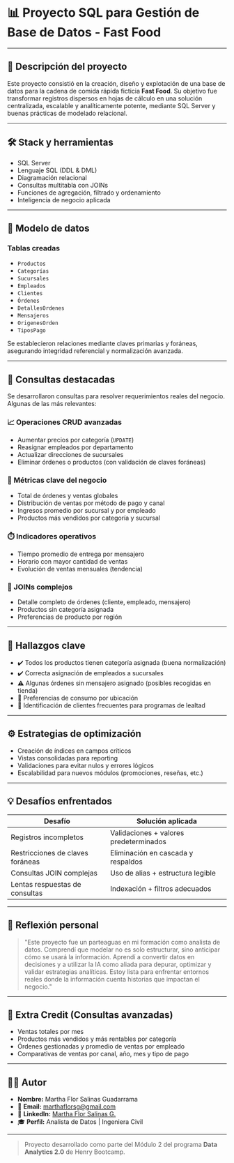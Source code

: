 # 📊 Proyecto SQL para Gestión de Base de Datos - Fast Food

---

## 🧠 Descripción del proyecto

Este proyecto consistió en la creación, diseño y explotación de una base de datos para la cadena de comida rápida ficticia **Fast Food**. Su objetivo fue transformar registros dispersos en hojas de cálculo en una solución centralizada, escalable y analíticamente potente, mediante SQL Server y buenas prácticas de modelado relacional.

---

## 🛠️ Stack y herramientas

- SQL Server
- Lenguaje SQL (DDL & DML)
- Diagramación relacional
- Consultas multitabla con JOINs
- Funciones de agregación, filtrado y ordenamiento
- Inteligencia de negocio aplicada

---

## 🧩 Modelo de datos

### Tablas creadas

- `Productos`
- `Categorías`
- `Sucursales`
- `Empleados`
- `Clientes`
- `Órdenes`
- `DetallesOrdenes`
- `Mensajeros`
- `OrigenesOrden`
- `TiposPago`

Se establecieron relaciones mediante claves primarias y foráneas, asegurando integridad referencial y normalización avanzada.

---

## 📌 Consultas destacadas

Se desarrollaron consultas para resolver requerimientos reales del negocio. Algunas de las más relevantes:

### 📈 Operaciones CRUD avanzadas

- Aumentar precios por categoría (`UPDATE`)
- Reasignar empleados por departamento
- Actualizar direcciones de sucursales
- Eliminar órdenes o productos (con validación de claves foráneas)

### 🧮 Métricas clave del negocio

- Total de órdenes y ventas globales
- Distribución de ventas por método de pago y canal
- Ingresos promedio por sucursal y por empleado
- Productos más vendidos por categoría y sucursal

### ⏱️ Indicadores operativos

- Tiempo promedio de entrega por mensajero
- Horario con mayor cantidad de ventas
- Evolución de ventas mensuales (tendencia)

### 🔗 JOINs complejos

- Detalle completo de órdenes (cliente, empleado, mensajero)
- Productos sin categoría asignada
- Preferencias de producto por región

---

## 📍 Hallazgos clave

- ✔️ Todos los productos tienen categoría asignada (buena normalización)
- ✔️ Correcta asignación de empleados a sucursales
- ⚠️ Algunas órdenes sin mensajero asignado (posibles recogidas en tienda)
- 🎯 Preferencias de consumo por ubicación
- 🔁 Identificación de clientes frecuentes para programas de lealtad

---

## ⚙️ Estrategias de optimización

- Creación de índices en campos críticos
- Vistas consolidadas para reporting
- Validaciones para evitar nulos y errores lógicos
- Escalabilidad para nuevos módulos (promociones, reseñas, etc.)

---

## 💡 Desafíos enfrentados

| Desafío | Solución aplicada |
|--------|-------------------|
| Registros incompletos | Validaciones + valores predeterminados |
| Restricciones de claves foráneas | Eliminación en cascada y respaldos |
| Consultas JOIN complejas | Uso de alias + estructura legible |
| Lentas respuestas de consultas | Indexación + filtros adecuados |

---

## 🧠 Reflexión personal

> "Este proyecto fue un parteaguas en mi formación como analista de datos. Comprendí que modelar no es solo estructurar, sino anticipar cómo se usará la información. Aprendí a convertir datos en decisiones y a utilizar la IA como aliada para depurar, optimizar y validar estrategias analíticas. Estoy lista para enfrentar entornos reales donde la información cuenta historias que impactan el negocio."

---

## 🌟 Extra Credit (Consultas avanzadas)

- Ventas totales por mes
- Productos más vendidos y más rentables por categoría
- Órdenes gestionadas y promedio de ventas por empleado
- Comparativas de ventas por canal, año, mes y tipo de pago

---

## 👩‍💻 Autor

- **Nombre:** Martha Flor Salinas Guadarrama  
- 📧 **Email:** [marthaflorsg@gmail.com](mailto:marthaflorsg@gmail.com)  
- 🔗 **LinkedIn:** [Martha Flor Salinas G.](https://www.linkedin.com/in/mflor-salinas-g)  
- 🎓 **Perfil:** Analista de Datos | Ingeniera Civil
---

> Proyecto desarrollado como parte del Módulo 2 del programa **Data Analytics 2.0** de Henry Bootcamp.
